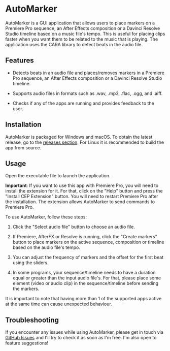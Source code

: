 
# AutoMarker

AutoMarker is a GUI application that allows users to place markers on a Premiere Pro sequence, an After Effects composition or a Davinci Resolve Studio timeline based on a music file's tempo. This is useful for placing clips faster when you want them to be related to the music that is playing. The application uses the CARA library to detect beats in the audio file.

## Features

 - Detects beats in an audio file and places/removes markers in a Premiere Pro sequence, an After Effects composition or a Davinci Resolve Studio timeline.

 - Supports audio files in formats such as .wav, .mp3, .flac, .ogg, and .aiff.

 - Checks if any of the apps are running and provides feedback to the user.

## Installation

AutoMarker is packaged for Windows and macOS. To obtain the latest release, go to the [releases section](https://github.com/acrilique/automarker-clay/releases). For Linux it is recommended to build the app from source.

## Usage

Open the executable file to launch the application. 

**Important**: If you want to use this app with Premiere Pro, you will need to install the extension for it. For that, click on the "Help" button and press the "Install CEP Extension" button. You will need to restart Premiere Pro after the installation. The extension allows AutoMarker to send commands to Premiere Pro.

To use AutoMarker, follow these steps:

 1. Click the "Select audio file" button to choose an audio file.

 2. If Premiere, AfterFX or Resolve is running, click the "Create markers" button to place markers on the active sequence, composition or timeline based on the audio file's tempo. 

 3. You can adjust the frequency of markers and the offset for the first beat using the sliders.

 4. In some programs, your sequence/timeline needs to have a duration equal or greater than the input audio file's. For that, please place some element (video or audio clip) in the sequence/timeline before sending the markers.

It is important to note that having more than 1 of the supported apps active at the same time can cause unexpected behaviour.

## Troubleshooting

If you encounter any issues while using AutoMarker, please get in touch via [GitHub Issues](https://github.com/acrilique/automarker-clay/issues) and I'll try to check it as soon as I'm free. I'm also open to feature suggestions!